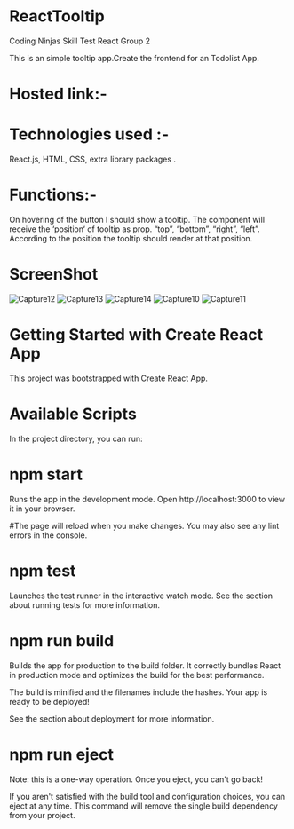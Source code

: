 # ReactTooltip
Coding Ninjas Skill Test React Group 2

This is an simple tooltip app.Create the frontend for an Todolist App.

# Hosted link:-


# Technologies used :- 
React.js, HTML, CSS, extra library packages . 
# Functions:-
On hovering of the button I should show a tooltip.
The component will receive the ‘position‘ of tooltip as prop.  “top”, “bottom”, “right”, “left”.
According to the position the tooltip should render at that position.


# ScreenShot
![Capture12](https://user-images.githubusercontent.com/66526101/218799726-020c0c61-0459-478f-9577-db12f7cbb2ee.PNG)
![Capture13](https://user-images.githubusercontent.com/66526101/218799740-fc8653e0-0ad5-4152-8084-e2f4ea770d19.PNG)
![Capture14](https://user-images.githubusercontent.com/66526101/218799746-4d87151c-024b-45c7-8888-f84a785bbfd6.PNG)
![Capture10](https://user-images.githubusercontent.com/66526101/218799754-250c55fe-750a-46aa-a1e1-fdcf3f8d6325.PNG)
![Capture11](https://user-images.githubusercontent.com/66526101/218799761-997ccc7d-a486-4160-a8df-f52ae682a0cf.PNG)


# Getting Started with Create React App
This project was bootstrapped with Create React App.

# Available Scripts
In the project directory, you can run:

# npm start
Runs the app in the development mode.
Open http://localhost:3000 to view it in your browser.

#The page will reload when you make changes.
You may also see any lint errors in the console.

# npm test
Launches the test runner in the interactive watch mode.
See the section about running tests for more information.

# npm run build
Builds the app for production to the build folder.
It correctly bundles React in production mode and optimizes the build for the best performance.

The build is minified and the filenames include the hashes.
Your app is ready to be deployed!

See the section about deployment for more information.

# npm run eject
Note: this is a one-way operation. Once you eject, you can't go back!

If you aren't satisfied with the build tool and configuration choices, you can eject at any time. This command will remove the single build dependency from your project.

